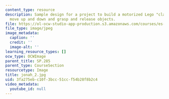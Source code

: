 ```yaml
---
content_type: resource
description: Sample design for a project to build a motorized Lego "claw" that can
  move up and down and grasp and release objects.
file: https://ol-ocw-studio-app-production.s3.amazonaws.com/courses/es-293-lego-robotics-spring-2007/3fa275ebc10f3bcc51ccf54b28f8b2c4_jonah_2.jpg
file_type: image/jpeg
image_metadata:
  caption: ''
  credit: ''
  image-alt: ''
learning_resource_types: []
ocw_type: OCWImage
parent_title: SP.285
parent_type: CourseSection
resourcetype: Image
title: jonah_2.jpg
uid: 3fa275eb-c10f-3bcc-51cc-f54b28f8b2c4
video_metadata:
  youtube_id: null
---
```

